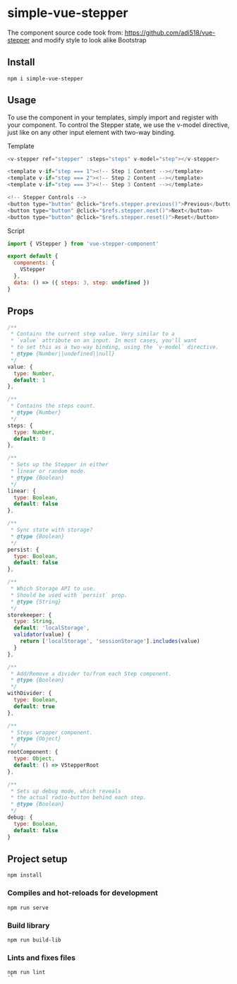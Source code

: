 # simple-vue-stepper
The component source code took from: https://github.com/adi518/vue-stepper
and modify style to look alike Bootstrap

## Install
```
npm i simple-vue-stepper
```

## Usage
To use the component in your templates, simply import and register with your component. To control the Stepper state, we use the v-model directive, just like on any other input element with two-way binding.

Template
```js
<v-stepper ref="stepper" :steps="steps" v-model="step"></v-stepper>

<template v-if="step === 1"><!-- Step 1 Content --></template>
<template v-if="step === 2"><!-- Step 2 Content --></template>
<template v-if="step === 3"><!-- Step 3 Content --></template>

<!-- Stepper Controls -->
<button type="button" @click="$refs.stepper.previous()">Previous</button>
<button type="button" @click="$refs.stepper.next()">Next</button>
<button type="button" @click="$refs.stepper.reset()">Reset</button>
```

Script
```js
import { VStepper } from 'vue-stepper-component'

export default {
  components: {
    VStepper
  },
  data: () => ({ steps: 3, step: undefined })
}
```
## Props
```js
/**
 * Contains the current step value. Very similar to a
 * `value` attribute on an input. In most cases, you'll want
 * to set this as a two-way binding, using the `v-model` directive.
 * @type {Number||undefined||null}
 */
value: {
  type: Number,
  default: 1
},

/**
 * Contains the steps count.
 * @type {Number}
 */
steps: {
  type: Number,
  default: 0
},

/**
 * Sets up the Stepper in either
 * linear or random mode.
 * @type {Boolean}
 */
linear: {
  type: Boolean,
  default: false
},

/**
 * Sync state with storage?
 * @type {Boolean}
 */
persist: {
  type: Boolean,
  default: false
},

/**
 * Which Storage API to use.
 * Should be used with `persist` prop.
 * @type {String}
 */
storekeeper: {
  type: String,
  default: 'localStorage',
  validator(value) {
    return ['localStorage', 'sessionStorage'].includes(value)
  }
},

/**
 * Add/Remove a divider to/from each Step component.
 * @type {Boolean}
 */
withDivider: {
  type: Boolean,
  default: true
},

/**
 * Steps wrapper component.
 * @type {Object}
 */
rootComponent: {
  type: Object,
  default: () => VStepperRoot
},

/**
 * Sets up debug mode, which reveals
 * the actual radio-button behind each step.
 * @type {Boolean}
 */
debug: {
  type: Boolean,
  default: false
}
```

## Project setup
```
npm install
```

### Compiles and hot-reloads for development
```
npm run serve
```

### Build library
```
npm run build-lib
```

### Lints and fixes files
```
npm run lint
``

